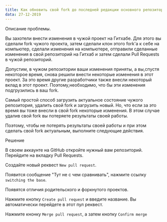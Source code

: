 ```yaml
---
title: Как обновить свой fork до последней редакции основного репозитория с помощью GitHub?
data: 27-12-2019
---
```


Описание проблемы. 

Вы захотели внести изменения в чужой проект на Гитхабе. Для этого вы сделали fork чужого проекта, затем сделали клон этого fork'а к себе на компьютер, сделали изменения на компьютере, отправили сделанные изменения в свой репозиторий на Гитхаб и затем сделали Pull Requests в чужой репозиторий.

Допустим, в чужом репозитории ваши изменения приняты, а вы,спустя некоторое время, снова решили внести некоторые изменения в этот проект. За это время другие разработчики также внесли некоторый вклад в этот проект. Поэтому,необходимо, что бы эти изменения подгрузились в ваш fork.

Самый простой способ загрузить актуальное состояние чужого репозитория, удалить свой fork и загрузить новый. Но, что если за это время вы тоже внесли в свой fork некоторые изменения. В этом случае удалив свой fork вы потеряете результаты своей работы. 

Поэтому, чтобы не потерять результаты своей работы и при этом сделать свой fork актуальным, выполните следующие действия.

Решение

В своем аккаунте на GitHub откройте нужный вам репозиторий. Перейдите на вкладку Pull Requests.

Создайте новый реквест `New pull request`.

Появится сообщение "Тут не с чем сравнивать", нажмите ссылку `switching the base`.

Появятся отличия родительского и форкнутого проектов. 

Нажмите кнопку `Create pull request` и введите название. Вы автоматически перейдете в этот пул реквест. 

Нажмите кнонку `Merge pull request`, а затем кнопку `Confirm merge`
